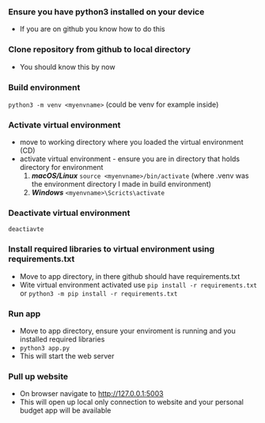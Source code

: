 ### Ensure you have python3 installed on your device
- If you are on github you know how to do this
  
### Clone repository from github to local directory
- You should know this by now

### Build environment
```python3 -m venv <myenvname>``` (could be venv for example inside)

### Activate virtual environment
- move to working directory where you loaded the virtual environment (CD)
- activate virtual environment - ensure you are in directory that holds directory for environment
   1. ***macOS/Linux*** ```source <myenvname>/bin/activate``` (where .venv was the environment directory I made in build environment)
   2. ***Windows*** ```<myenvname>\Scricts\activate```

### Deactivate virtual environment
```deactiavte```

### Install required libraries to virtual environment using requirements.txt

- Move to app directory, in there github should have requirements.txt
- Wite virtual environment activated use ```pip install -r requirements.txt``` or ```python3 -m pip install -r requirements.txt```

### Run app

- Move to app directory, ensure your enviroment is running and you installed required libraries
- ```python3 app.py```
- This will start the web server

### Pull up website

- On browser navigate to http://127.0.0.1:5003
- This will open up local only connection to website and your personal budget app will be available

